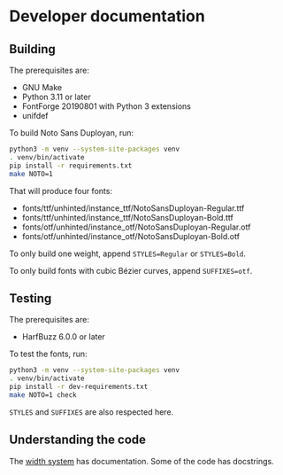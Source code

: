 <!--
Copyright 2022 Google LLC
Copyright 2022 David Corbett

Licensed under the Apache License, Version 2.0 (the "License");
you may not use this file except in compliance with the License.
You may obtain a copy of the License at

    http://www.apache.org/licenses/LICENSE-2.0

Unless required by applicable law or agreed to in writing, software
distributed under the License is distributed on an "AS IS" BASIS,
WITHOUT WARRANTIES OR CONDITIONS OF ANY KIND, either express or implied.
See the License for the specific language governing permissions and
limitations under the License.
-->

# Developer documentation

## Building

The prerequisites are:

* GNU Make
* Python 3.11 or later
* FontForge 20190801 with Python 3 extensions
* unifdef

To build Noto Sans Duployan, run:

```sh
python3 -m venv --system-site-packages venv
. venv/bin/activate
pip install -r requirements.txt
make NOTO=1
```

That will produce four fonts:

* fonts/ttf/unhinted/instance\_ttf/NotoSansDuployan-Regular.ttf
* fonts/ttf/unhinted/instance\_ttf/NotoSansDuployan-Bold.ttf
* fonts/otf/unhinted/instance\_otf/NotoSansDuployan-Regular.otf
* fonts/otf/unhinted/instance\_otf/NotoSansDuployan-Bold.otf

To only build one weight, append `STYLES=Regular` or `STYLES=Bold`.

To only build fonts with cubic Bézier curves, append `SUFFIXES=otf`.

## Testing

The prerequisites are:

* HarfBuzz 6.0.0 or later

To test the fonts, run:

```sh
python3 -m venv --system-site-packages venv
. venv/bin/activate
pip install -r dev-requirements.txt
make NOTO=1 check
```

`STYLES` and `SUFFIXES` are also respected here.

## Understanding the code

The [width system](width-system.md) has documentation.
Some of the code has docstrings.
